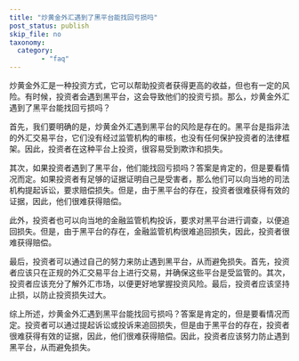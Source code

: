 ```yaml
---
title: "炒黄金外汇遇到了黑平台能找回亏损吗"
post_status: publish
skip_file: no
taxonomy:
  category:
        - "faq"
---
```


炒黄金外汇是一种投资方式，它可以帮助投资者获得更高的收益，但也有一定的风险。有时候，投资者会遇到黑平台，这会导致他们的投资亏损。那么，炒黄金外汇遇到了黑平台能找回亏损吗？

首先，我们要明确的是，炒黄金外汇遇到黑平台的风险是存在的。黑平台是指非法的外汇交易平台，它们没有经过监管机构的审核，也没有任何保护投资者的法律框架。因此，投资者在这种平台上投资，很容易受到欺诈和损失。

其次，如果投资者遇到了黑平台，他们能找回亏损吗？答案是肯定的，但是要看情况而定。如果投资者有足够的证据证明自己是受害者，那么他们可以向当地的司法机构提起诉讼，要求赔偿损失。但是，由于黑平台的存在，投资者很难获得有效的证据，因此，他们很难获得赔偿。

此外，投资者也可以向当地的金融监管机构投诉，要求对黑平台进行调查，以便追回损失。但是，由于黑平台的存在，金融监管机构很难追回损失，因此，投资者很难获得赔偿。

最后，投资者可以通过自己的努力来防止遇到黑平台，从而避免损失。首先，投资者应该只在正规的外汇交易平台上进行交易，并确保这些平台是受监管的。其次，投资者应该充分了解外汇市场，以便更好地掌握投资风险。最后，投资者应该坚持止损，以防止投资损失过大。

综上所述，炒黄金外汇遇到黑平台能找回亏损吗？答案是肯定的，但是要看情况而定。投资者可以通过提起诉讼或投诉来追回损失，但是由于黑平台的存在，投资者很难获得有效的证据，因此，他们很难获得赔偿。因此，投资者应该努力防止遇到黑平台，从而避免损失。
